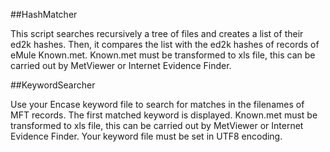 ##HashMatcher

This script searches recursively a tree of files and creates a list of their ed2k hashes. Then, it compares the list with the ed2k hashes of records of eMule Known.met. Known.met must be transformed to xls file, this can be carried out by MetViewer or Internet Evidence Finder.

##KeywordSearcher

Use your Encase keyword file to search for matches in the filenames of MFT records. The first matched keyword is displayed. Known.met must be transformed to xls file, this can be carried out by MetViewer or Internet Evidence Finder. Your keyword file must be set in UTF8 encoding.


